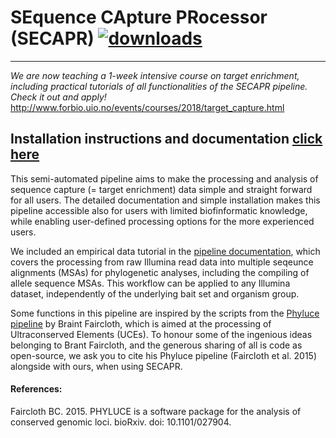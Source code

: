 # SEquence CApture PRocessor (SECAPR) [![downloads](https://anaconda.org/bioconda/secapr/badges/downloads.svg)](http://bioconda.github.io/recipes/secapr/README.html)

___

*We are now teaching a 1-week intensive course on target enrichment, including practical tutorials of all functionalities of the SECAPR pipeline. Check it out and apply!* http://www.forbio.uio.no/events/courses/2018/target_capture.html


## Installation instructions and documentation [click here](./documentation.ipynb)

This semi-automated pipeline aims to make the processing and analysis of sequence capture (= target enrichment) data simple and straight forward for all users. The detailed documentation and simple installation makes this pipeline accessible also for users with limited biofinformatic knowledge, while enabling user-defined processing options for the more experienced users.

We included an empirical data tutorial in the [pipeline documentation](./documentation.ipynb), which covers the processing from raw Illumina read data into multiple seqeunce alignments (MSAs) for phylogenetic analyses, including the compiling of allele sequence MSAs. This workflow can be applied to any Illumina dataset, independently of the underlying bait set and organism group.

Some functions in this pipeline are inspired by the scripts from the [Phyluce pipeline](https://github.com/faircloth-lab/phyluce) by Braint Faircloth, which is aimed at the processing of Ultraconserved Elements (UCEs). To honour some of the ingenious ideas belonging to Brant Faircloth, and the generous sharing of all is code as open-source, we ask you to cite his Phyluce pipeline (Faircloth et al. 2015) alongside with ours, when using SECAPR.  

#### References:
Faircloth BC. 2015. PHYLUCE is a software package for the analysis of conserved genomic loci. bioRxiv. doi: 10.1101/027904.
